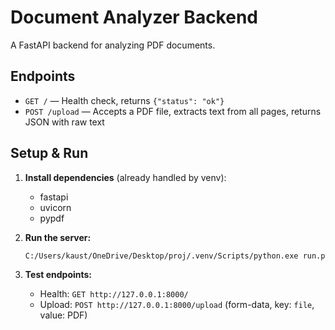# Document Analyzer Backend

A FastAPI backend for analyzing PDF documents.

## Endpoints
- `GET /` — Health check, returns `{"status": "ok"}`
- `POST /upload` — Accepts a PDF file, extracts text from all pages, returns JSON with raw text

## Setup & Run

1. **Install dependencies** (already handled by venv):
   - fastapi
   - uvicorn
   - pypdf

2. **Run the server:**
   ```cmd
   C:/Users/kaust/OneDrive/Desktop/proj/.venv/Scripts/python.exe run.py
   ```

3. **Test endpoints:**
   - Health: `GET http://127.0.0.1:8000/`
   - Upload: `POST http://127.0.0.1:8000/upload` (form-data, key: `file`, value: PDF)
